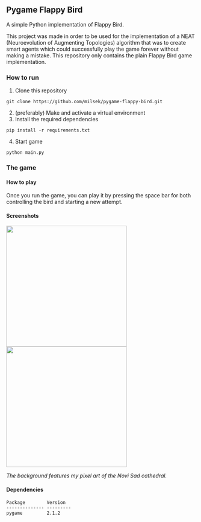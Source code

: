 ## Pygame Flappy Bird
A simple Python implementation of Flappy Bird.

This project was made in order to be used for the implementation of a NEAT (Neuroevolution of Augmenting Topologies) algorithm that was to create smart agents which could successfully play the game forever without making a mistake. This repository only contains the plain Flappy Bird game implementation.

### How to run
1. Clone this repository
```
git clone https://github.com/milsek/pygame-flappy-bird.git
```

2. (preferably) Make and activate a virtual environment
3. Install the required dependencies
```
pip install -r requirements.txt
```
4. Start game
```
python main.py
```
### The game
#### How to play
Once you run the game, you can play it by pressing the space bar for both controlling the bird and starting a new attempt.
#### Screenshots

<img src="https://user-images.githubusercontent.com/76664400/187053062-23262399-0573-4ff8-9e21-5c90c0c94abb.png" width="320" />
<img src="https://user-images.githubusercontent.com/76664400/187053132-6325a34c-95c5-437b-8581-30fe90f7610f.png" width="320" />

_The background features my pixel art of the Novi Sad cathedral._

#### Dependencies
```
Package        Version
-------------- ---------
pygame         2.1.2
```
